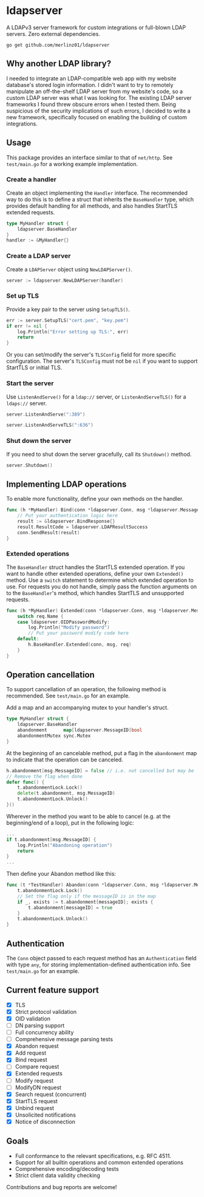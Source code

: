 # ldapserver

A LDAPv3 server framework for custom integrations or full-blown LDAP servers.
Zero external dependencies.

```
go get github.com/merlinz01/ldapserver
```

## Why another LDAP library?

I needed to integrate an LDAP-compatible web app with my website database's stored login information.
I didn't want to try to remotely manipulate an off-the-shelf LDAP server
from my website's code, so a custom LDAP server 
was what I was looking for.
The existing LDAP server frameworks I found threw obscure errors
when I tested them. Being suspicious of the security implications
of such errors, I decided to write a new framework,
specifically focused on enabling the building of custom integrations.

## Usage

This package provides an interface similar to that of `net/http`.
See `test/main.go` for a working example implementation.

### Create a handler

Create an object implementing the `Handler` interface.
The recommended way to do this is to define a struct that inherits
the `BaseHandler` type, which provides default handling
for all methods, and also handles StartTLS extended requests.

```go
type MyHandler struct {
    ldapserver.BaseHandler
}
handler := &MyHandler{}
```

### Create a LDAP server

Create a `LDAPServer` object using `NewLDAPServer()`.

```go
server := ldapserver.NewLDAPServer(handler)
```

### Set up TLS

Provide a key pair to the server using `SetupTLS()`.

```go
err := server.SetupTLS("cert.pem", "key.pem")
if err != nil {
    log.Println("Error setting up TLS:", err)
    return
}
```

Or you can set/modify the server's `TLSConfig` field
for more specific configuration.
The server's `TLSConfig` must not be `nil` if you want
to support StartTLS or initial TLS.

### Start the server

Use `ListenAndServe()` for a `ldap://` server,
or `ListenAndServeTLS()` for a `ldaps://` server.

```go
server.ListenAndServe(":389")
```
```go
server.ListenAndServeTLS(":636")
```

### Shut down the server

If you need to shut down the server gracefully,
call its `Shutdown()` method.

```go
server.Shutdown()
```

## Implementing LDAP operations

To enable more functionality,
define your own methods on the handler.

```go
func (h *MyHandler) Bind(conn *ldapserver.Conn, msg *ldapserver.Message, req *ldapserver.BindRequest) {
    // Put your authentication logic here
    result := &ldapserver.BindResponse{}
    result.ResultCode = ldapserver.LDAPResultSuccess
    conn.SendResult(result)
}
```

### Extended operations

The `BaseHandler` struct handles the StartTLS extended operation.
If you want to handle other extended operations,
define your own `Extended()` method.
Use a `switch` statement to determine which extended operation 
to use. For requests you do not handle, simply pass the function
arguments on to the `BaseHandler`'s method, which handles
StartTLS and unsupported requests.

```go
func (h *MyHandler) Extended(conn *ldapserver.Conn, msg *ldapserver.Message, req *.dapserver.ExtendedRequest) {
	switch req.Name {
	case ldapserver.OIDPasswordModify:
		log.Println("Modify password")
		// Put your password modify code here
	default:
		h.BaseHandler.Extended(conn, msg, req)
	}
}
```

## Operation cancellation

To support cancellation of an operation, 
the following method is recommended.
See `test/main.go` for an example.

Add a map and an accompanying mutex to your handler's struct.

```go
type MyHandler struct {
    ldapserver.BaseHandler
    abandonment      map[ldapserver.MessageID]bool
    abandonmentMutex sync.Mutex
}
```

At the beginning of an cancelable method, 
put a flag in the `abandonment` map to indicate that
the operation can be canceled.

```go
h.abandonment[msg.MessageID] = false // i.e. not cancelled but may be
// Remove the flag when done
defer func() {
    t.abandonmentLock.Lock()
    delete(t.abandonment, msg.MessageID)
    t.abandonmentLock.Unlock()
}()
```

Wherever in the method you want to be able to cancel
(e.g. at the beginning/end of a loop), put in the following logic:

```go
...
if t.abandonment[msg.MessageID] {
    log.Println("Abandoning operation")
    return
}
...
```

Then define your Abandon method like this:

```go
func (t *TestHandler) Abandon(conn *ldapserver.Conn, msg *ldapserver.Message, messageID ldapserver.MessageID) {
	t.abandonmentLock.Lock()
    // Set the flag only if the messageID is in the map
	if _, exists := t.abandonment[messageID]; exists {
		t.abandonment[messageID] = true
	}
	t.abandonmentLock.Unlock()
}
```

## Authentication

The `Conn` object passed to each request method
has an `Authentication` field with type `any`, 
for storing implementation-defined authentication info.
See `test/main.go` for an example.

## Current feature support

- [x] TLS
- [x] Strict protocol validation
- [x] OID validation
- [ ] DN parsing support
- [ ] Full concurrency ability
- [ ] Comprehensive message parsing tests
- [x] Abandon request
- [x] Add request
- [x] Bind request
- [ ] Compare request
- [x] Extended requests
- [ ] Modify request
- [ ] ModifyDN request
- [x] Search request (concurrent)
- [x] StartTLS request
- [x] Unbind request
- [x] Unsolicited notifications
- [x] Notice of disconnection

## Goals

- Full conformance to the relevant specifications,
  e.g. RFC 4511.
- Support for all builtin operations and common extended operations
- Comprehensive encoding/decoding tests
- Strict client data validity checking

Contributions and bug reports are welcome!